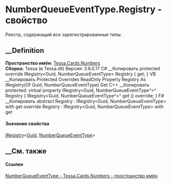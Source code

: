 # NumberQueueEventType.Registry - свойство
Реестр, содержащий все зарегистрированные типы.
##  __Definition
 **Пространство имён:** [Tessa.Cards.Numbers](N_Tessa_Cards_Numbers.htm)  
 **Сборка:** Tessa (в Tessa.dll) Версия: 3.6.0.17
C# __Копировать
     protected override IRegistry<Guid, NumberQueueEventType> Registry { get; }
VB __Копировать
     Protected Overrides ReadOnly Property Registry As IRegistry(Of Guid, NumberQueueEventType)
    	Get
C++ __Копировать
     protected:
    virtual property IRegistry<Guid, NumberQueueEventType^>^ Registry {
    	IRegistry<Guid, NumberQueueEventType^>^ get () override;
    }
F# __Копировать
     abstract Registry : IRegistry<Guid, NumberQueueEventType> with get
    override Registry : IRegistry<Guid, NumberQueueEventType> with get
#### Значение свойства
[IRegistry](T_Tessa_Platform_IRegistry_2.htm)<[Guid](https://learn.microsoft.com/dotnet/api/system.guid),
[NumberQueueEventType](T_Tessa_Cards_Numbers_NumberQueueEventType.htm)>
##  __См. также
#### Ссылки
[NumberQueueEventType - ](T_Tessa_Cards_Numbers_NumberQueueEventType.htm)
[Tessa.Cards.Numbers - пространство имён](N_Tessa_Cards_Numbers.htm)

